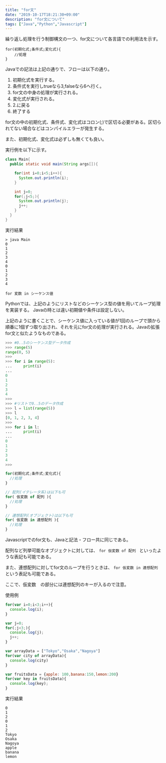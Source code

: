 ```yaml
---
title: "for文"
date: "2019-10-17T18:21:30+09:00"
description: "for文について"
tags: ["Java","Python","Javascript"]
---
```


繰り返し処理を行う制御構文の一つ、for文について各言語での利用法を示す。  

<div class="note_content_by_programming_language" id="note_content_Java">

```
for(初期化式;条件式;変化式){
    //処理
}
```

Javaでの記法は上記の通りで、フローは以下の通り。  

1. 初期化式を実行する。
2. 条件式を実行しtrueなら3,falseなら6へ行く。
3. for文の中身の処理が実行される。
4. 変化式が実行される。
5. 2.に戻る
6. 終了する

for文の中の初期化式、条件式、変化式はコロン(;)で区切る必要がある。区切られてない場合などはコンパイルエラーが発生する。

また、初期化式、変化式は必ずしも無くても良い。  

実行例を以下に示す。  

```java
class Main{
  public static void main(String args[]){

    for(int i=0;i<5;i++){
      System.out.println(i);
    }

    int j=0;
    for(;j<5;){
      System.out.println(j);
      j++;
    }
  }
}
```

実行結果

```
> java Main      
0
1
2
3
4
0
1
2
3
4
```

</div>
<div class="note_content_by_programming_language" id="note_content_Python">

`for 変数 in シーケンス値`

Pythonでは、上記のようにリストなどのシーケンス型の値を用いてループ処理を実装する。 Javaの時とは違い初期値や条件は設定しない。  

上記のように書くことで、シーケンス値に入っている値が1回のループで頭から順番に1個ずつ取り出され、それを元にfor文の処理が実行される。Javaの拡張for文と似たようなものである。  


```python
>>> #0..5のシーケンス型データ作成
>>> range(5)         
range(0, 5)
>>> 
>>> for i in range(5):
...     print(i)
... 
0
1
2
3
4
>>>
>>> #リストで0..5のデータ作成
>>> l = list(range(5)) 
>>> l
[0, 1, 2, 3, 4]
>>>
>>> for i in l:
...     print(i)
... 
0
1
2
3
4
>>> 
```

</div>
<div class="note_content_by_programming_language" id="note_content_Javascript">

```javascript
for(初期化式;条件式;変化式){
  //処理
}

// 配列(イテレータ系)は以下も可
for( 仮変数 of 配列 ){
  //処理
}

// 連想配列(オブジェクト)は以下も可
for( 仮変数 in 連想配列 ){
  //処理
}
```

Javascriptでのfor文も、Javaと記法・フロー共に同じである。

配列など列挙可能なオブジェクトに対しては、 `for 仮変数 of 配列 ` といったような表記も可能である。

また、連想配列に対してfor文のループを行うときは、 `for 仮変数 in 連想配列 `　という表記も可能である。

ここで、仮変数　の部分には連想配列のキーが入るので注意。


使用例

```javascript
for(var i=0;i<3;i++){
  console.log(i);
}

var j=0;
for(;j<3;){
  console.log(j);
  j++;
}

var arrayData = ["Tokyo","Osaka","Nagoya"]
for(var city of arrayData){
  console.log(city)
}

var fruitsData = {apple: 100,banana:150,lemon:200}
for(var key in fruitsData){
  console.log(key);
}
```

実行結果

```
0
1
2
0
1
2
Tokyo
Osaka
Nagoya
apple
banana
lemon
```

</div>

